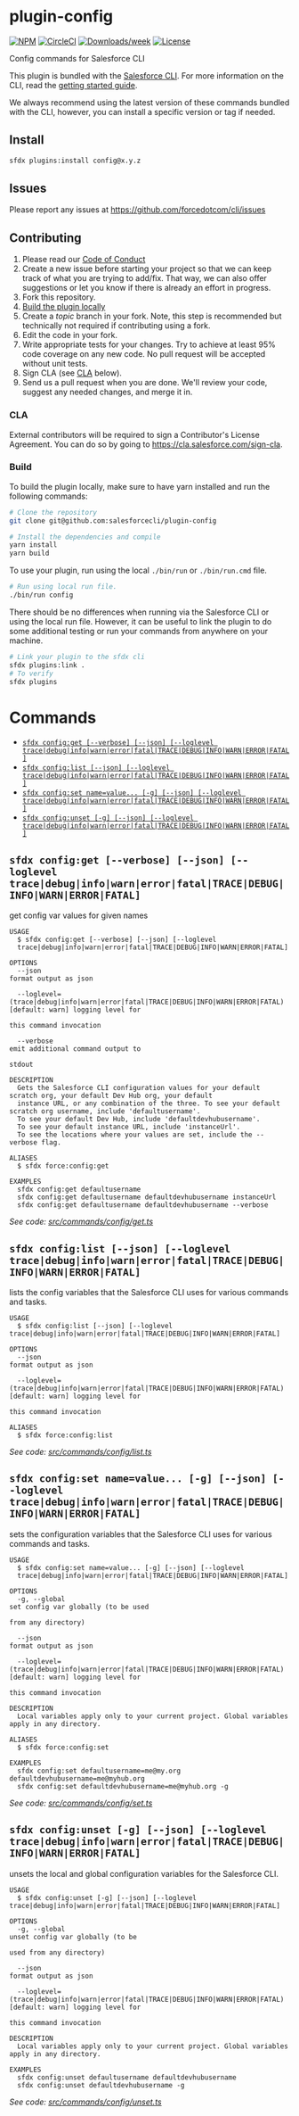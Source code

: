 # plugin-config

[![NPM](https://img.shields.io/npm/v/@salesforce/plugin-config.svg?label=@salesforce/plugin-config)](https://www.npmjs.com/package/@salesforce/plugin-config) [![CircleCI](https://circleci.com/gh/salesforcecli/plugin-config/tree/main.svg?style=shield)](https://circleci.com/gh/salesforcecli/plugin-config/tree/main) [![Downloads/week](https://img.shields.io/npm/dw/@salesforce/plugin-config.svg)](https://npmjs.org/package/@salesforce/plugin-config) [![License](https://img.shields.io/badge/License-BSD%203--Clause-brightgreen.svg)](https://raw.githubusercontent.com/salesforcecli/plugin-config/main/LICENSE.txt)

Config commands for Salesforce CLI

This plugin is bundled with the [Salesforce CLI](https://developer.salesforce.com/tools/sfdxcli). For more information on the CLI, read the [getting started guide](https://developer.salesforce.com/docs/atlas.en-us.sfdx_setup.meta/sfdx_setup/sfdx_setup_intro.htm).

We always recommend using the latest version of these commands bundled with the CLI, however, you can install a specific version or tag if needed.

## Install

```bash
sfdx plugins:install config@x.y.z
```

## Issues

Please report any issues at https://github.com/forcedotcom/cli/issues

## Contributing

1. Please read our [Code of Conduct](CODE_OF_CONDUCT.md)
2. Create a new issue before starting your project so that we can keep track of
   what you are trying to add/fix. That way, we can also offer suggestions or
   let you know if there is already an effort in progress.
3. Fork this repository.
4. [Build the plugin locally](#build)
5. Create a _topic_ branch in your fork. Note, this step is recommended but technically not required if contributing using a fork.
6. Edit the code in your fork.
7. Write appropriate tests for your changes. Try to achieve at least 95% code coverage on any new code. No pull request will be accepted without unit tests.
8. Sign CLA (see [CLA](#cla) below).
9. Send us a pull request when you are done. We'll review your code, suggest any needed changes, and merge it in.

### CLA

External contributors will be required to sign a Contributor's License
Agreement. You can do so by going to https://cla.salesforce.com/sign-cla.

### Build

To build the plugin locally, make sure to have yarn installed and run the following commands:

```bash
# Clone the repository
git clone git@github.com:salesforcecli/plugin-config

# Install the dependencies and compile
yarn install
yarn build
```

To use your plugin, run using the local `./bin/run` or `./bin/run.cmd` file.

```bash
# Run using local run file.
./bin/run config
```

There should be no differences when running via the Salesforce CLI or using the local run file. However, it can be useful to link the plugin to do some additional testing or run your commands from anywhere on your machine.

```bash
# Link your plugin to the sfdx cli
sfdx plugins:link .
# To verify
sfdx plugins
```

# Commands

<!-- commands -->
* [`sfdx config:get [--verbose] [--json] [--loglevel trace|debug|info|warn|error|fatal|TRACE|DEBUG|INFO|WARN|ERROR|FATAL]`](#sfdx-configget---verbose---json---loglevel-tracedebuginfowarnerrorfataltracedebuginfowarnerrorfatal)
* [`sfdx config:list [--json] [--loglevel trace|debug|info|warn|error|fatal|TRACE|DEBUG|INFO|WARN|ERROR|FATAL]`](#sfdx-configlist---json---loglevel-tracedebuginfowarnerrorfataltracedebuginfowarnerrorfatal)
* [`sfdx config:set name=value... [-g] [--json] [--loglevel trace|debug|info|warn|error|fatal|TRACE|DEBUG|INFO|WARN|ERROR|FATAL]`](#sfdx-configset-namevalue--g---json---loglevel-tracedebuginfowarnerrorfataltracedebuginfowarnerrorfatal)
* [`sfdx config:unset [-g] [--json] [--loglevel trace|debug|info|warn|error|fatal|TRACE|DEBUG|INFO|WARN|ERROR|FATAL]`](#sfdx-configunset--g---json---loglevel-tracedebuginfowarnerrorfataltracedebuginfowarnerrorfatal)

## `sfdx config:get [--verbose] [--json] [--loglevel trace|debug|info|warn|error|fatal|TRACE|DEBUG|INFO|WARN|ERROR|FATAL]`

get config var values for given names

```
USAGE
  $ sfdx config:get [--verbose] [--json] [--loglevel 
  trace|debug|info|warn|error|fatal|TRACE|DEBUG|INFO|WARN|ERROR|FATAL]

OPTIONS
  --json                                                                            format output as json

  --loglevel=(trace|debug|info|warn|error|fatal|TRACE|DEBUG|INFO|WARN|ERROR|FATAL)  [default: warn] logging level for
                                                                                    this command invocation

  --verbose                                                                         emit additional command output to
                                                                                    stdout

DESCRIPTION
  Gets the Salesforce CLI configuration values for your default scratch org, your default Dev Hub org, your default 
  instance URL, or any combination of the three. To see your default scratch org username, include 'defaultusername'.
  To see your default Dev Hub, include 'defaultdevhubusername'.
  To see your default instance URL, include 'instanceUrl'.
  To see the locations where your values are set, include the --verbose flag.

ALIASES
  $ sfdx force:config:get

EXAMPLES
  sfdx config:get defaultusername
  sfdx config:get defaultusername defaultdevhubusername instanceUrl
  sfdx config:get defaultusername defaultdevhubusername --verbose
```

_See code: [src/commands/config/get.ts](https://github.com/salesforcecli/plugin-config/blob/v1.2.38/src/commands/config/get.ts)_

## `sfdx config:list [--json] [--loglevel trace|debug|info|warn|error|fatal|TRACE|DEBUG|INFO|WARN|ERROR|FATAL]`

lists the config variables that the Salesforce CLI uses for various commands and tasks.

```
USAGE
  $ sfdx config:list [--json] [--loglevel trace|debug|info|warn|error|fatal|TRACE|DEBUG|INFO|WARN|ERROR|FATAL]

OPTIONS
  --json                                                                            format output as json

  --loglevel=(trace|debug|info|warn|error|fatal|TRACE|DEBUG|INFO|WARN|ERROR|FATAL)  [default: warn] logging level for
                                                                                    this command invocation

ALIASES
  $ sfdx force:config:list
```

_See code: [src/commands/config/list.ts](https://github.com/salesforcecli/plugin-config/blob/v1.2.38/src/commands/config/list.ts)_

## `sfdx config:set name=value... [-g] [--json] [--loglevel trace|debug|info|warn|error|fatal|TRACE|DEBUG|INFO|WARN|ERROR|FATAL]`

sets the configuration variables that the Salesforce CLI uses for various commands and tasks.

```
USAGE
  $ sfdx config:set name=value... [-g] [--json] [--loglevel 
  trace|debug|info|warn|error|fatal|TRACE|DEBUG|INFO|WARN|ERROR|FATAL]

OPTIONS
  -g, --global                                                                      set config var globally (to be used
                                                                                    from any directory)

  --json                                                                            format output as json

  --loglevel=(trace|debug|info|warn|error|fatal|TRACE|DEBUG|INFO|WARN|ERROR|FATAL)  [default: warn] logging level for
                                                                                    this command invocation

DESCRIPTION
  Local variables apply only to your current project. Global variables apply in any directory.

ALIASES
  $ sfdx force:config:set

EXAMPLES
  sfdx config:set defaultusername=me@my.org defaultdevhubusername=me@myhub.org
  sfdx config:set defaultdevhubusername=me@myhub.org -g
```

_See code: [src/commands/config/set.ts](https://github.com/salesforcecli/plugin-config/blob/v1.2.38/src/commands/config/set.ts)_

## `sfdx config:unset [-g] [--json] [--loglevel trace|debug|info|warn|error|fatal|TRACE|DEBUG|INFO|WARN|ERROR|FATAL]`

unsets the local and global configuration variables for the Salesforce CLI.

```
USAGE
  $ sfdx config:unset [-g] [--json] [--loglevel trace|debug|info|warn|error|fatal|TRACE|DEBUG|INFO|WARN|ERROR|FATAL]

OPTIONS
  -g, --global                                                                      unset config var globally (to be
                                                                                    used from any directory)

  --json                                                                            format output as json

  --loglevel=(trace|debug|info|warn|error|fatal|TRACE|DEBUG|INFO|WARN|ERROR|FATAL)  [default: warn] logging level for
                                                                                    this command invocation

DESCRIPTION
  Local variables apply only to your current project. Global variables apply in any directory.

EXAMPLES
  sfdx config:unset defaultusername defaultdevhubusername
  sfdx config:unset defaultdevhubusername -g
```

_See code: [src/commands/config/unset.ts](https://github.com/salesforcecli/plugin-config/blob/v1.2.38/src/commands/config/unset.ts)_
<!-- commandsstop -->

